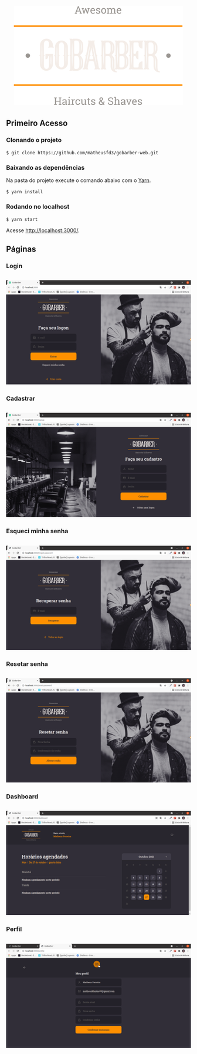 <h1 align="center">
  <img alt="logo" title="logo" src="src/assets/logo.svg"  />
</h1>

## Primeiro Acesso
### Clonando o projeto
```
$ git clone https://github.com/matheusfd3/gobarber-web.git
```
### Baixando as dependências
Na pasta do projeto execute o comando abaixo com o [Yarn](https://yarnpkg.com/lang/pt-br/).
```
$ yarn install
```
### Rodando no localhost
```
$ yarn start
```
Acesse [http://localhost:3000/](http://localhost:3000/).

## Páginas
### **Login**
<h2 align="center">
  <img alt="Login" title="Login" src=".github/signin.png"  />
</h2>

### **Cadastrar**
<h2 align="center">
  <img alt="Cadastrar" title="Cadastrar" src=".github/signup.png" />
</h2>

### **Esqueci minha senha**
<h2 align="center">
  <img alt="Esqueci minha senha" title="Esqueci minha senha" src=".github/forgot-password.png" />
</h2>

### **Resetar senha**
<h2 align="center">
  <img alt="Resetar senha" title="Resetar senha" src=".github/reset-password.png" />
</h2>

### **Dashboard**
<h2 align="center">
  <img alt="Dashboard" title="Dashboard" src=".github/dashboard.png" />
</h2>

### **Perfil**
<h2 align="center">
  <img alt="Perfil" title="Perfil" src=".github/profile.png" />
</h2>
